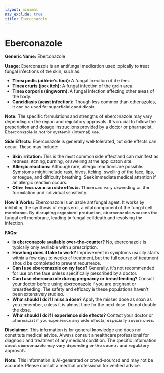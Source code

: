 ```yaml
---
layout: minimal
nav_exclude: true
title: Eberconazole
---
```


# Eberconazole

**Generic Name:** Eberconazole

**Usage:** Eberconazole is an antifungal medication used topically to treat fungal infections of the skin, such as:

* **Tinea pedis (athlete's foot):**  A fungal infection of the feet.
* **Tinea cruris (jock itch):** A fungal infection of the groin area.
* **Tinea corporis (ringworm):** A fungal infection affecting other areas of the body.
* **Candidiasis (yeast infection):**  Though less common than other azoles, it can be used for superficial candidiasis.


**Note:**  The specific formulations and strengths of eberconazole may vary depending on the region and regulatory approvals.  It's crucial to follow the prescription and dosage instructions provided by a doctor or pharmacist.  Eberconazole is *not* for systemic (internal) use.

**Side Effects:**  Eberconazole is generally well-tolerated, but side effects can occur. These may include:

* **Skin irritation:**  This is the most common side effect and can manifest as redness, itching, burning, or swelling at the application site.
* **Allergic reactions:** Although rare, allergic reactions are possible.  Symptoms might include rash, hives, itching, swelling of the face, lips, or tongue, and difficulty breathing.  Seek immediate medical attention if an allergic reaction occurs.
* **Other less common side effects:**  These can vary depending on the formulation and individual sensitivity.


**How it Works:** Eberconazole is an azole antifungal agent.  It works by inhibiting the synthesis of ergosterol, a vital component of the fungal cell membrane.  By disrupting ergosterol production, eberconazole weakens the fungal cell membrane, leading to fungal cell death and resolving the infection.


**FAQs:**

* **Is eberconazole available over-the-counter?**  No, eberconazole is typically only available with a prescription.
* **How long does it take to work?**  Improvement in symptoms usually starts within a few days to weeks of treatment, but the full course of treatment should be completed to prevent recurrence.
* **Can I use eberconazole on my face?**  Generally, it's not recommended for use on the face unless specifically prescribed by a doctor.
* **Can I use eberconazole during pregnancy or breastfeeding?**  Consult your doctor before using eberconazole if you are pregnant or breastfeeding.  The safety and efficacy in these populations haven't been extensively studied.
* **What should I do if I miss a dose?**  Apply the missed dose as soon as you remember, unless it is almost time for the next dose.  Do not double the dose.
* **What should I do if I experience side effects?**  Contact your doctor or pharmacist if you experience any side effects, especially severe ones.


**Disclaimer:** This information is for general knowledge and does not constitute medical advice.  Always consult a healthcare professional for diagnosis and treatment of any medical condition.  The specific information about eberconazole may vary depending on the country and regulatory approvals.


**Note:** This information is AI-generated or crowd-sourced and may not be accurate. Please consult a medical professional for verified advice.